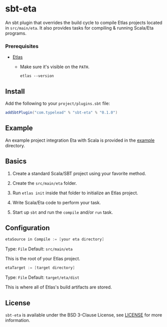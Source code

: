 # sbt-eta

An sbt plugin that overrides the build cycle to compile Etlas projects located in
`src/main/eta`. It also provides tasks for compiling & running Scala/Eta programs.

### Prerequisites

- [Etlas](http://eta-lang.org/docs/html/getting-started.html#method-1-binary-installation) 
  - Make sure it's visible on the `PATH`.

    ```shell
    etlas --version
    ```

## Install

Add the following to your `project/plugins.sbt` file:

```scala
addSbtPlugin("com.typelead" % "sbt-eta" % "0.1.0")
```

## Example

An example project integration Eta with Scala is provided in the [example](./README.md)
directory.

## Basics

1. Create a standard Scala/SBT project using your favorite method.

2. Create the `src/main/eta` folder.

3. Run `etlas init` inside that folder to initialize an Etlas project.

4. Write Scala/Eta code to perform your task.

5. Start up `sbt` and run the `compile` and/or `run` task.

## Configuration

```scala
etaSource in Compile := [your eta directory]
```
Type: `File`
Default: `src/main/eta`

This is the root of your Etlas project.

```scala
etaTarget := [target directory]
```
Type: `File`
Default: `target/eta/dist`

This is where all of Etlas's build artifacts are stored.

## License

`sbt-eta` is available under the BSD 3-Clause License, see [LICENSE](./LICENSE) for
more information.
